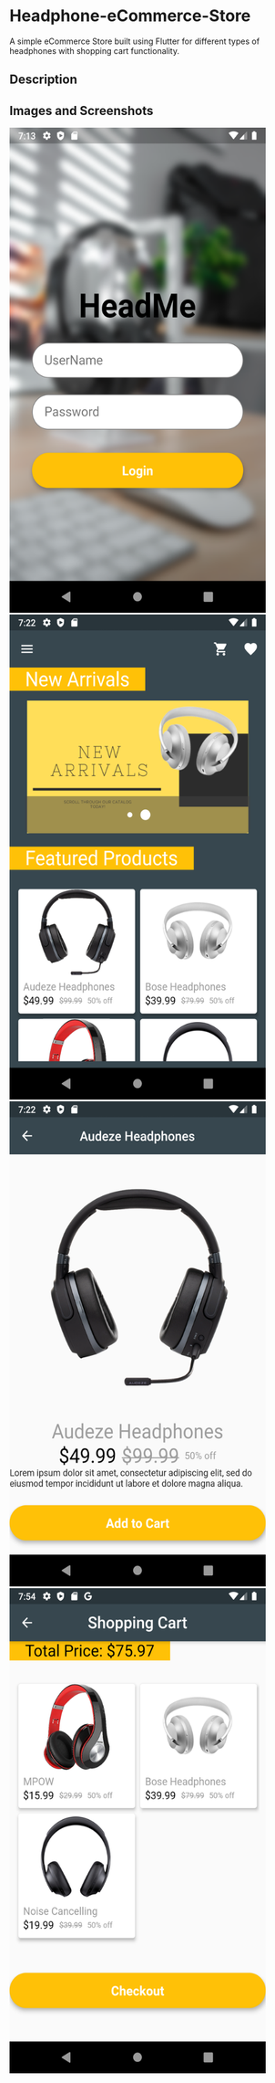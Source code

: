 # Headphone-eCommerce-Store
A simple eCommerce Store built using Flutter for different types of headphones with shopping cart functionality.

## Description

## Images and Screenshots

<img src = "https://github.com/JadeAnt/Headphone-eCommerce-Store/blob/master/eCommerce%20Store%20Images/login_page.png" width = "450" height = "850"> 
<img src = "https://github.com/JadeAnt/Headphone-eCommerce-Store/blob/master/eCommerce%20Store%20Images/landing_page.png" width = "450" height = "850"> 
<img src = "https://github.com/JadeAnt/Headphone-eCommerce-Store/blob/master/eCommerce%20Store%20Images/product_page.png" width = "450" height = "850"> 
<img src = "https://github.com/JadeAnt/Headphone-eCommerce-Store/blob/master/eCommerce%20Store%20Images/shopping_cart.png" width = "450" height = "850"> 
